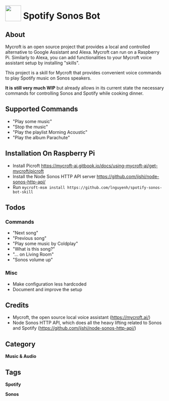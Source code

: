 # <img src="https://raw.githack.com/FortAwesome/Font-Awesome/master/svgs/solid/headphones.svg" card_color="#40DBB0" width="50" height="50" style="vertical-align:bottom"/> Spotify Sonos Bot
## About
Mycroft is an open source project that provides a local and controlled alternative to Google Assistant and Alexa. Mycroft can run on a Raspberry Pi. Similarly to Alexa, you can add functionalities to your Mycroft voice assistant setup by installing "skills".

This project is a skill for Mycroft that provides convenient voice commands to play Spotify music on Sonos speakers.


**It is still very much WIP** but already allows in its current state the necessary commands for controlling Sonos and Spotify while cooking dinner.

## Supported Commands
* "Play some music"
* "Stop the music"
* "Play the playlist Morning Acoustic"
* "Play the album Parachute"

## Installation On Raspberry Pi
- Install Picroft https://mycroft-ai.gitbook.io/docs/using-mycroft-ai/get-mycroft/picroft
- Install the Node Sonos HTTP API server https://github.com/jishi/node-sonos-http-api/
- Run `mycroft-msm install https://github.com/lnguyenh/spotify-sonos-bot-skill`


## Todos
### Commands
* "Next song"
* "Previous song"
* "Play some music by Coldplay"
* "What is this song?"
* "... on Living Room"
* "Sonos volume up"
### Misc
* Make configuration less hardcoded
* Document and improve the setup

## Credits
* Mycroft, the open source local voice assistant (https://mycroft.ai/)
* Node Sonos HTTP API, which does all the heavy lifting related to Sonos and Spotify (https://github.com/jishi/node-sonos-http-api/)

## Category
**Music & Audio**

## Tags
**Spotify**

**Sonos**
